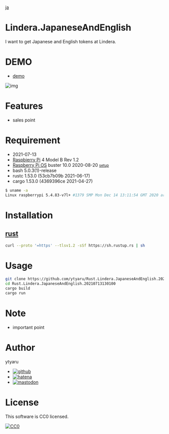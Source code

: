 [ja](./README.ja.md)

# Lindera.JapaneseAndEnglish

I want to get Japanese and English tokens at Lindera.

# DEMO

* [demo](https://ytyaru.github.io/Rust.Lindera.JapaneseAndEnglish.20210713130100/)

![img](https://github.com/ytyaru/Rust.Lindera.JapaneseAndEnglish.20210713130100/blob/master/doc/0.png?raw=true)

# Features

* sales point

# Requirement

* <time datetime="2021-07-13T13:00:43+0900">2021-07-13</time>
* [Raspbierry Pi](https://ja.wikipedia.org/wiki/Raspberry_Pi) 4 Model B Rev 1.2
* [Raspberry Pi OS](https://ja.wikipedia.org/wiki/Raspbian) buster 10.0 2020-08-20 <small>[setup](http://ytyaru.hatenablog.com/entry/2020/10/06/111111)</small>
* bash 5.0.3(1)-release
* rustc 1.53.0 (53cb7b09b 2021-06-17)
* cargo 1.53.0 (4369396ce 2021-04-27)

```sh
$ uname -a
Linux raspberrypi 5.4.83-v7l+ #1379 SMP Mon Dec 14 13:11:54 GMT 2020 armv7l GNU/Linux
```

# Installation

## [rust](https://www.rust-lang.org/tools/install)

```sh
curl --proto '=https' --tlsv1.2 -sSf https://sh.rustup.rs | sh
```

# Usage

```sh
git clone https://github.com/ytyaru/Rust.Lindera.JapaneseAndEnglish.20210713130100
cd Rust.Lindera.JapaneseAndEnglish.20210713130100
cargo build
cargo run
```

# Note

* important point

# Author

ytyaru

* [![github](http://www.google.com/s2/favicons?domain=github.com)](https://github.com/ytyaru "github")
* [![hatena](http://www.google.com/s2/favicons?domain=www.hatena.ne.jp)](http://ytyaru.hatenablog.com/ytyaru "hatena")
* [![mastodon](http://www.google.com/s2/favicons?domain=mstdn.jp)](https://mstdn.jp/web/accounts/233143 "mastdon")

# License

This software is CC0 licensed.

[![CC0](http://i.creativecommons.org/p/zero/1.0/88x31.png "CC0")](http://creativecommons.org/publicdomain/zero/1.0/deed.en)

